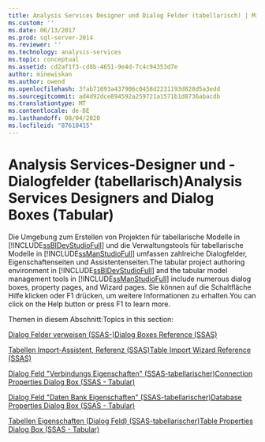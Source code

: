 ```yaml
---
title: Analysis Services Designer und Dialog Felder (tabellarisch) | Microsoft-Dokumentation
ms.custom: ''
ms.date: 06/13/2017
ms.prod: sql-server-2014
ms.reviewer: ''
ms.technology: analysis-services
ms.topic: conceptual
ms.assetid: cd2af1f3-cd8b-4651-9e4d-7c4c94353d7e
author: minewiskan
ms.author: owend
ms.openlocfilehash: 3fab71693a437906c0458d2231193d828d5a3edd
ms.sourcegitcommit: ad4d92dce894592a259721a1571b1d8736abacdb
ms.translationtype: MT
ms.contentlocale: de-DE
ms.lasthandoff: 08/04/2020
ms.locfileid: "87610415"
---
```

# <a name="analysis-services-designers-and-dialog-boxes-tabular"></a><span data-ttu-id="b920d-102">Analysis Services-Designer und -Dialogfelder (tabellarisch)</span><span class="sxs-lookup"><span data-stu-id="b920d-102">Analysis Services Designers and Dialog Boxes (Tabular)</span></span>
  <span data-ttu-id="b920d-103">Die Umgebung zum Erstellen von Projekten für tabellarische Modelle in [!INCLUDE[ssBIDevStudioFull](../includes/ssbidevstudiofull-md.md)] und die Verwaltungstools für tabellarische Modelle in [!INCLUDE[ssManStudioFull](../includes/ssmanstudiofull-md.md)] umfassen zahlreiche Dialogfelder, Eigenschaftenseiten und Assistentenseiten.</span><span class="sxs-lookup"><span data-stu-id="b920d-103">The tabular project authoring environment in [!INCLUDE[ssBIDevStudioFull](../includes/ssbidevstudiofull-md.md)] and the tabular model management tools in [!INCLUDE[ssManStudioFull](../includes/ssmanstudiofull-md.md)] include numerous dialog boxes, property pages, and Wizard pages.</span></span> <span data-ttu-id="b920d-104">Sie können auf die Schaltfläche Hilfe klicken oder F1 drücken, um weitere Informationen zu erhalten.</span><span class="sxs-lookup"><span data-stu-id="b920d-104">You can click on the Help button or press F1 to learn more.</span></span>  
  
 <span data-ttu-id="b920d-105">Themen in diesem Abschnitt:</span><span class="sxs-lookup"><span data-stu-id="b920d-105">Topics in this section:</span></span>  
  
 [<span data-ttu-id="b920d-106">Dialog Felder verweisen &#40;SSAS-&#41;</span><span class="sxs-lookup"><span data-stu-id="b920d-106">Dialog Boxes Reference &#40;SSAS&#41;</span></span>](dialog-boxes-reference-ssas.md)  
  
 [<span data-ttu-id="b920d-107">Tabellen Import-Assistent, Referenz &#40;SSAS&#41;</span><span class="sxs-lookup"><span data-stu-id="b920d-107">Table Import Wizard Reference &#40;SSAS&#41;</span></span>](table-import-wizard-reference-ssas.md)  
  
 [<span data-ttu-id="b920d-108">Dialog Feld "Verbindungs Eigenschaften" &#40;SSAS-tabellarischer&#41;</span><span class="sxs-lookup"><span data-stu-id="b920d-108">Connection Properties Dialog Box &#40;SSAS - Tabular&#41;</span></span>](connection-properties-dialog-box-ssas-tabular.md)  
  
 [<span data-ttu-id="b920d-109">Dialog Feld "Daten Bank Eigenschaften" &#40;SSAS-tabellarischer&#41;</span><span class="sxs-lookup"><span data-stu-id="b920d-109">Database Properties Dialog Box &#40;SSAS - Tabular&#41;</span></span>](database-properties-dialog-box-ssas-tabular.md)  
  
 [<span data-ttu-id="b920d-110">Tabellen Eigenschaften (Dialog Feld) &#40;SSAS-tabellarischer&#41;</span><span class="sxs-lookup"><span data-stu-id="b920d-110">Table Properties Dialog Box &#40;SSAS - Tabular&#41;</span></span>](table-properties-dialog-box-ssas-tabular.md)  
  
  
